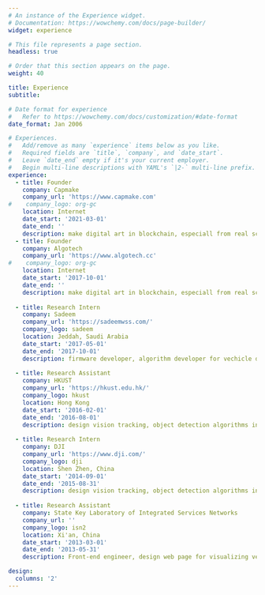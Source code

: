 ```yaml
---
# An instance of the Experience widget.
# Documentation: https://wowchemy.com/docs/page-builder/
widget: experience

# This file represents a page section.
headless: true

# Order that this section appears on the page.
weight: 40

title: Experience
subtitle:

# Date format for experience
#   Refer to https://wowchemy.com/docs/customization/#date-format
date_format: Jan 2006

# Experiences.
#   Add/remove as many `experience` items below as you like.
#   Required fields are `title`, `company`, and `date_start`.
#   Leave `date_end` empty if it's your current employer.
#   Begin multi-line descriptions with YAML's `|2-` multi-line prefix.
experience:
  - title: Founder
    company: Capmake
    company_url: 'https://www.capmake.com'
#    company_logo: org-gc
    location: Internet
    date_start: '2021-03-01'
    date_end: ''
    description: make digital art in blockchain, especiall from real scene data.
  - title: Founder
    company: Algotech
    company_url: 'https://www.algotech.cc'
#    company_logo: org-gc
    location: Internet
    date_start: '2017-10-01'
    date_end: ''
    description: make digital art in blockchain, especiall from real scene data.
    
  - title: Research Intern
    company: Sadeem
    company_url: 'https://sadeemwss.com/'
    company_logo: sadeem
    location: Jeddah, Saudi Arabia
    date_start: '2017-05-01'
    date_end: '2017-10-01'
    description: firmware developer, algorithm developer for vechicle detection by utral sonic sensor.  
  
  - title: Research Assistant
    company: HKUST
    company_url: 'https://hkust.edu.hk/'
    company_logo: hkust
    location: Hong Kong
    date_start: '2016-02-01'
    date_end: '2016-08-01'
    description: design vision tracking, object detection algorithms in a low-cost UAVs system, deploy first generation active tracking for Phatom 4 and Mavic.
  
  - title: Research Intern
    company: DJI
    company_url: 'https://www.dji.com/'
    company_logo: dji
    location: Shen Zhen, China
    date_start: '2014-09-01'
    date_end: '2015-08-31'
    description: design vision tracking, object detection algorithms in a low-cost UAVs system, deploy first generation active tracking for Phatom 4 and Mavic.
    
  - title: Research Assistant
    company: State Key Laboratory of Integrated Services Networks
    company_url: ''
    company_logo: isn2
    location: Xi'an, China
    date_start: '2013-03-01'
    date_end: '2013-05-31'
    description: Front-end engineer, design web page for visualizing vechicle, transportation data.

design:
  columns: '2'
---
```

